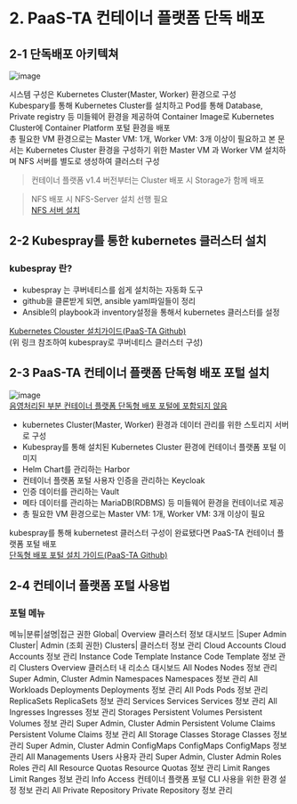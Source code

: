 # 2. PaaS-TA 컨테이너 플랫폼 단독 배포
## 2-1 단독배포 아키텍쳐
![image](https://github.com/JunPyo0117/kubernetes/assets/80608601/675bb582-592e-4dff-863f-44fbd241f4e1)  

시스템 구성은 Kubernetes Cluster(Master, Worker) 환경으로 구성  
Kubespary를 통해 Kubernetes Cluster를 설치하고 Pod를 통해 Database, Private registry 등 미들웨어 환경을 제공하여 Container Image로 Kubernetes Cluster에 Container Platform 포털 환경을 배포  
총 필요한 VM 환경으로는 Master VM: 1개, Worker VM: 3개 이상이 필요하고 본 문서는 Kubernetes Cluster 환경을 구성하기 위한 Master VM 과 Worker VM 설치하며 NFS 서버를 별도로 생성하여 클러스터 구성

>컨테이너 플랫폼 v1.4 버전부터는 Cluster 배포 시 Storage가 함께 배포

>NFS 배포 시 NFS-Server 설치 선행 필요  
>[NFS 서버 설치](https://github.com/PaaS-TA/paas-ta-container-platform/blob/master/install-guide/nfs-server-install-guide.md)


## 2-2 Kubespray를 통한 kubernetes 클러스터 설치
### kubespray 란?
- kubespray 는 쿠버네티스를 쉽게 설치하는 자동화 도구  
- github을 클론받게 되면, ansible yaml파일들이 정리
- Ansible의 playbook과 inventory설정을 통해서 kubernetes 클러스터를 설정

[Kubernetes Clouster 설치가이드(PaaS-TA Github)](https://github.com/PaaS-TA/paas-ta-container-platform/blob/master/install-guide/standalone/cp-cluster-install.md)  
(위 링크 참조하여 kubespray로 쿠버네티스 클러스터 구성)

## 2-3 PaaS-TA 컨테이너 플랫폼 단독형 배포 포털 설치
![image](https://github.com/JunPyo0117/kubernetes/assets/80608601/3b62d1e6-0254-496d-a984-e36c210cf529)  
<u>음영처리된 부분 컨테이너 플랫폼 단독형 배포 포털에 포함되지 않음</u>  
- kubernetes Cluster(Master, Worker) 환경과 데이터 관리를 위한 스토리지 서버로 구성
- Kubespray를 통해 설치된 Kubernetes Cluster 환경에 컨테이너 플랫폼 포털 이미지
- Helm Chart를 관리하는 Harbor
- 컨테이너 플랫폼 포털 사용자 인증을 관리하는 Keycloak
- 인증 데이터를 관리하는 Vault
- 메타 데이터를 관리하는 MariaDB(RDBMS) 등 미들웨어 환경을 컨테이너로 제공
- 총 필요한 VM 환경으로는 Master VM: 1개, Worker VM: 3개 이상이 필요  

kubespray를 통해 kubernetest 클러스터 구성이 완료됐다면 PaaS-TA 컨테이너 플랫폼 포털 배포   
[단독형 배포 포털 설치 가이드(PaaS-TA Github)](https://github.com/PaaS-TA/paas-ta-container-platform/blob/master/install-guide/container-platform-portal/paas-ta-container-platform-portal-deployment-standalone-guide.md)  


## 2-4 컨테이너 플랫폼 포털 사용법
### 포털 메뉴
메뉴|분류|설명|접근 권한
Global|	Overview	클러스터 정보 대시보드	|Super Admin
Cluster| Admin (조회 권한)
Clusters|	클러스터 정보 관리
Cloud Accounts	Cloud Accounts 정보 관리
Instance Code Template	Instance Code Template 정보 관리
Clusters	Overview	클러스터 내 리소스 대시보드	All
Nodes	Nodes 정보 관리	Super Admin, Cluster Admin
Namespaces	Namespaces 정보 관리	All
Workloads	Deployments	Deployments 정보 관리	All
Pods	Pods 정보 관리
ReplicaSets	ReplicaSets 정보 관리
Services	Services	Services 정보 관리	All
Ingresses	Ingresses 정보 관리
Storages	Persistent Volumes	Persistent Volumes 정보 관리	Super Admin, Cluster Admin
Persistent Volume Claims	Persistent Volume Claims 정보 관리	All
Storage Classes	Storage Classes 정보 관리	Super Admin, Cluster Admin
ConfigMaps	ConfigMaps	ConfigMaps 정보 관리	All
Managements	Users	사용자 관리	Super Admin, Cluster Admin
Roles	Roles 관리	All
Resource Quotas	Resource Quotas 정보 관리
Limit Ranges	Limit Ranges 정보 관리
Info	Access	컨테이너 플랫폼 포털
CLI 사용을 위한 환경 설정 정보 관리	All
Private Repository	Private Repository 정보 관리

